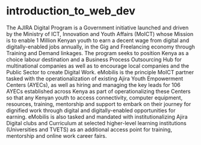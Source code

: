 # introduction_to_web_dev
The AJIRA Digital Program is a Government initiative launched and driven by the Ministry of ICT, Innovation and Youth Affairs (MoICT) whose Mission is to enable 1 Million Kenyan youth to earn a decent wage from digital and digitally-enabled jobs annually, in the Gig and Freelancing economy through Training and Demand linkages.
The program seeks to position Kenya as a choice labour destination and a Business Process Outsourcing Hub for multinational companies as well as to encourage local companies and the Public Sector to create Digital Work. 
eMobilis is the principle MoICT partner tasked with the operationalization of existing Ajira Youth Empowerment Centers (AYECs), as well as hiring and managing the key leads for 106 AYECs established across Kenya as part of operationalizing these Centers so that any Kenyan youth to access connectivity, computer equipment, resources, training, mentorship and support to embark on their journey for dignified work through digital and digitally-enabled opportunities for earning. 
eMobilis is also tasked and mandated with institutionalizing Ajira Digital clubs and Curriculum at selected higher-level learning institutions (Universities and TVETS) as an additional access point for training, mentorship and online work career fairs.
